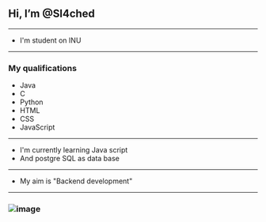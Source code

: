 ## **Hi, I’m @Sl4ched**
***

- I'm student on INU 

***

### **My qualifications**

- Java 
- C
- Python
- HTML
- CSS
- JavaScript

***
- I'm currently learning Java script 
- And postgre SQL as data base 
***
- My aim is  "Backend development"
***



### ![image](https://i.pinimg.com/564x/34/16/65/341665199bb597cdfae9848f975b844f.jpg)
